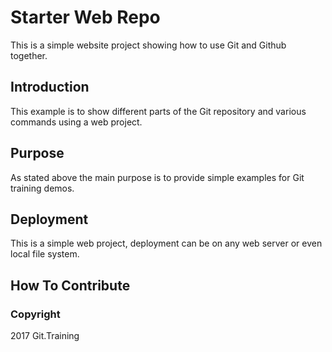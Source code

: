 # Starter Web Repo
This is a simple website project showing how to use Git and Github together.
## Introduction
This example is to show different parts of the Git repository and various commands using a web project.
## Purpose
As stated above the main purpose is to provide simple examples for Git training demos.
## Deployment
This is a simple web project, deployment can be on any web server or even local file system.
## How To Contribute

### Copyright

2017 Git.Training